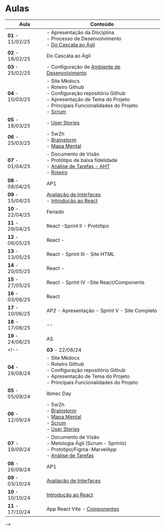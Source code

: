 # Aulas

| Aula | Conteúdo |
|----------|----------|
| __01__ - 11/02/25   | - Apresentação da Disciplina <br> - Processo de Desenvolvimento <br> - [Do Cascata ao Ágil](../assets/Aulas/Do%20Cascata%20ao%20Ágil%20-%20Front-End.pdf)|
| __02__ - 18/02/25   | Do Cascata ao Ágil |
| __03__ - 25/02/25   | - Configuração de [ Ambiente de Desenvolvimento](https://liveestacio-my.sharepoint.com/:w:/g/personal/00661711722_professores_ibmec_edu_br/EU2fCcJwgTFLvWNyOSUtNWABng3aZ0HtBI38y6beD8dItQ?e=YGKULY)<br> |
| __04__ - 10/03/25   | - Site Mkdocs <br>- Roteiro Github <br>- Configuração repositório Github <br>- Apresentação de Tema do Projeto<br>- Principais Funcionalidades do Projeto <br>- [Scrum](../assets/Aulas/Mapa+do+Scrum+Framework+utilizado+nas+aulas.pdf) | 
|__05__ - 18/03/25   | - [User Stories](../assets/Aulas/Scrum.pdf) |
| __06__ - 25/03/25   | - 5w2h <br>- [Brainstorm](../assets/Aulas/O%20processo%20de brainstorm.pdf)<br>- [Mapa Mental](../assets/Aulas/Mapa%20Mental.pdf) |
| __07__ - 01/04/25   | - Documento de Visão <br> - Protótipo de baixa fidelidade <br> - [Análise de Tarefas - AHT](../assets/Aulas/Análise%20de%20Tarefas.pdf) <br> - [Roteiro](https://jonh-carvalho.github.io/PFE_25.1_8001/_Disciplina/Roteiros/EpicsFeaturesUserStories/) |
| __08__ - 08/04/25   | AP1 |
|__09__ - 15/04/25   | [Avaliação de Interfaces](../assets/Aulas/Avaliação_de_Interfaces.pdf) <br> - [Introdução ao React](../assets/Aulas/Introducao-ao-Reactjs.pdf)|
|__10__ - 22/04/25   | Feriado |
|__11__ - 29/04/25   | React -Sprint II - Protótipo|
|__12__ - 06/05/25   | React - |
|__13__ - 13/05/25   | React - Sprint III - Site HTML|
|__14__ - 20/05/25   | React - |
|__15__ - 27/05/25   | React - Sprint IV -Site React/Components|
|__16__ - 03/06/25   | React |
|__17__ - 10/06/25   | AP2 - Apresentação - Sprint V - Site Completo |
|__18__ - 17/06/25   | -- |
|__19__ - 24/06/25   | AS |
<!-- | __03__ - 22/08/24   | - Apresentação de Tema do Projeto<br>- Configuração de [ Ambiente de Desenvolvimento](https://liveestacio-my.sharepoint.com/:w:/g/personal/00661711722_professores_ibmec_edu_br/EU2fCcJwgTFLvWNyOSUtNWABAykAdvtuiY2eOTitau10zA?e=NyuXZm)<br> |
| __04__ - 29/08/24   | - Site Mkdocs<br>- Roteiro Github<br>- Configuração repositório Github<br>- Apresentação de Tema do Projeto<br>- Principais Funcionalidades do Projeto |
| __05__ - 05/09/24   | Ibmec Day |
| __06__ - 12/09/24   | - 5w2h<br>- [Brainstorm](../assets/Aulas/O%20processo%20de brainstorm.pdf)<br>- [Mapa Mental](../assets/Aulas/Mapa%20Mental.pdf)<br>- [Scrum](../assets/Aulas/Mapa+do+Scrum+Framework+utilizado+nas+aulas.pdf)<br>- [User Stories](../assets/Aulas/Scrum.pdf) |
| __07__ - 19/09/24   | - Documento de Visão<br>- Metologia Ágil (Scrum - Sprints)<br>- Protótipo/Figma-MarvelApp<br>- [Análise de Tarefas](../assets/Aulas/Análise%20de%20Tarefas.pdf) |
| __08__ - 26/09/24   | AP1 |
| __09__ - 03/10/24   | [Avaliação de Interfaces](../assets/Aulas/Avaliação_de_Interfaces.pdf) | 
| __10__ - 10/10/24   | [Introdução ao React](../assets/Aulas/Introducao-ao-Reactjs.pdf) | 
| __11__ - 17/10/24   | App React Vite - [Componentes](../_Disciplina/Roteiros/React/Componentes.md) | 
-->